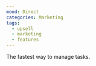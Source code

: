 ```yaml
---
mood: Direct
categories: Marketing
tags:
  - upsell
  - marketing
  - features
---
```

The fastest way to manage tasks.